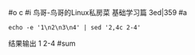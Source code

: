 #o
c
#i
鸟哥-鸟哥的Linux私房菜 基础学习篇 3ed|359
#a
```
echo -e '1\n2\n3\n4' | sed '2,4c 2-4'
```
结果输出
1
2-4
#sum
